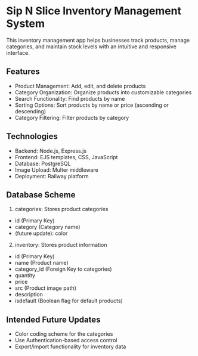 # Sip N Slice Inventory Management System

This inventory management app helps businesses track products, manage categories, and maintain stock levels with an intuitive and responsive interface.

## Features

- Product Management: Add, edit, and delete products
- Category Organization: Organize products into customizable categories
- Search Functionality: Find products by name
- Sorting Options: Sort products by name or price (ascending or descending)
- Category Filtering: Filter products by category

## Technologies

- Backend: Node.js, Express.js
- Frontend: EJS templates, CSS, JavaScript
- Database: PostgreSQL
- Image Upload: Multer middleware
- Deployment: Railway platform

## Database Scheme

1. categories: Stores product categories

- id (Primary Key)
- category (Category name)
- (future update): color

2. inventory: Stores product information

- id (Primary Key)
- name (Product name)
- category_id (Foreign Key to categories)
- quantity
- price
- src (Product image path)
- description
- isdefault (Boolean flag for default products)

## Intended Future Updates

- Color coding scheme for the categories
- Use Authentication-based access control
- Export/import functionality for inventory data
